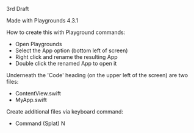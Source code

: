 3rd Draft

Made with Playgrounds 4.3.1

How to create this with Playground commands:
* Open Playgrounds
* Select the App option (bottom left of screen)
* Right click and rename the resulting App
* Double click the renamed App to open it

Underneath the 'Code' heading (on the upper left of the screen) are two files:
* ContentView.swift
* MyApp.swift

Create additional files via keyboard command:
* Command (Splat) N 
